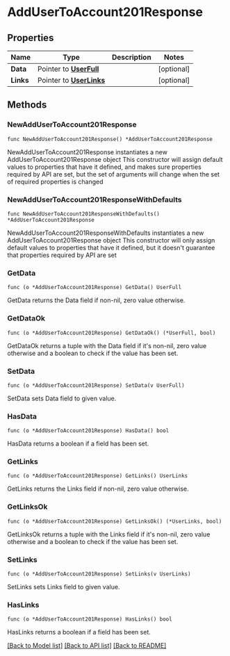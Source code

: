 # AddUserToAccount201Response

## Properties

Name | Type | Description | Notes
------------ | ------------- | ------------- | -------------
**Data** | Pointer to [**UserFull**](UserFull.md) |  | [optional] 
**Links** | Pointer to [**UserLinks**](UserLinks.md) |  | [optional] 

## Methods

### NewAddUserToAccount201Response

`func NewAddUserToAccount201Response() *AddUserToAccount201Response`

NewAddUserToAccount201Response instantiates a new AddUserToAccount201Response object
This constructor will assign default values to properties that have it defined,
and makes sure properties required by API are set, but the set of arguments
will change when the set of required properties is changed

### NewAddUserToAccount201ResponseWithDefaults

`func NewAddUserToAccount201ResponseWithDefaults() *AddUserToAccount201Response`

NewAddUserToAccount201ResponseWithDefaults instantiates a new AddUserToAccount201Response object
This constructor will only assign default values to properties that have it defined,
but it doesn't guarantee that properties required by API are set

### GetData

`func (o *AddUserToAccount201Response) GetData() UserFull`

GetData returns the Data field if non-nil, zero value otherwise.

### GetDataOk

`func (o *AddUserToAccount201Response) GetDataOk() (*UserFull, bool)`

GetDataOk returns a tuple with the Data field if it's non-nil, zero value otherwise
and a boolean to check if the value has been set.

### SetData

`func (o *AddUserToAccount201Response) SetData(v UserFull)`

SetData sets Data field to given value.

### HasData

`func (o *AddUserToAccount201Response) HasData() bool`

HasData returns a boolean if a field has been set.

### GetLinks

`func (o *AddUserToAccount201Response) GetLinks() UserLinks`

GetLinks returns the Links field if non-nil, zero value otherwise.

### GetLinksOk

`func (o *AddUserToAccount201Response) GetLinksOk() (*UserLinks, bool)`

GetLinksOk returns a tuple with the Links field if it's non-nil, zero value otherwise
and a boolean to check if the value has been set.

### SetLinks

`func (o *AddUserToAccount201Response) SetLinks(v UserLinks)`

SetLinks sets Links field to given value.

### HasLinks

`func (o *AddUserToAccount201Response) HasLinks() bool`

HasLinks returns a boolean if a field has been set.


[[Back to Model list]](../README.md#documentation-for-models) [[Back to API list]](../README.md#documentation-for-api-endpoints) [[Back to README]](../README.md)



